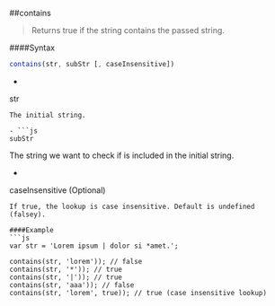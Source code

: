 ##contains
>Returns true if the string contains the passed string.

####Syntax
```js
contains(str, subStr [, caseInsensitive])
```

- ```js
str
```
The initial string.

- ```js
subStr
```
The string we want to check if is included in the initial string.

- ```js
caseInsensitive (Optional)
```
If true, the lookup is case insensitive. Default is undefined (falsey).

####Example
```js
var str = 'Lorem ipsum | dolor si *amet.';

contains(str, 'lorem')); // false
contains(str, '*')); // true
contains(str, '|')); // true
contains(str, 'aaa')); // false
contains(str, 'lorem', true)); // true (case insensitive lookup)
```